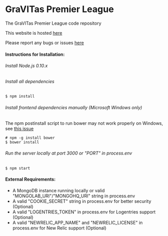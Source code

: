GraVITas Premier League
=======================

The GraVITas Premier League code repository

This website is hosted [here](http://www.gravitaspremierleague.com/)

Please report any bugs or issues [here](https://github.com/IEEECS-VIT/GPL/issues) 

#### Instructions for Installation:
###### Install Node.js 0.10.x
###### Install all dependencies

    $ npm install
    
###### Install frontend dependencies manually (Microsoft Windows only)
The npm postinstall script to run bower may not work properly on Windows, see [this issue](https://github.com/IEEECS-VIT/GPL/issues/13)

    # npm -g install bower
    $ bower install
    
###### Run the server locally at port 3000 or "PORT" in process.env

    $ npm start
    
#### External Requirements:
* A MongoDB instance running locally or valid "MONGOLAB_URI"/"MONGOHQ_URI" string in process.env 
* A valid "COOKIE_SECRET" string in process.env for better security (Optional)
* A valid "LOGENTRIES_TOKEN" in process.env for Logentries support (Optional)
* A valid "NEWRELIC_APP_NAME" and "NEWRELIC_LICENSE" in process.env for New Relic support (Optional)
